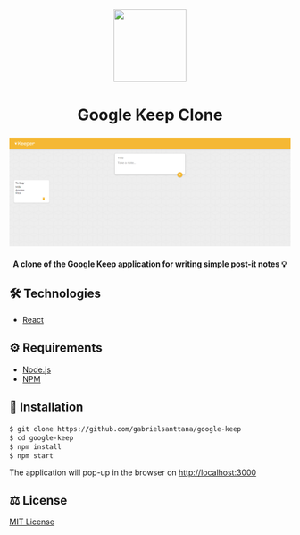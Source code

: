 <div align="center">
  <img src="https://i.pinimg.com/originals/09/96/92/099692d1d651d51b7caf3040fce0f748.png" width="130" height="130"/>  
</div>

# <div align="center">Google Keep Clone</div>

#####

<img src="./assets/web_homepage.png" />

<h4 align="center">A clone of the Google Keep application for writing simple post-it notes 💡</h4> 

## 🛠️ Technologies

<ul>
  <li><a href="https://reactjs.org/">React</a></li>
</ul>

## ⚙️ Requirements

<ul>
 <li><a href="https://nodejs.org/en">Node.js</a></li>
  <li><a href="https://www.npmjs.com/">NPM</a></li>
</ul>

## 🚀 Installation

```
$ git clone https://github.com/gabrielsanttana/google-keep
$ cd google-keep
$ npm install
$ npm start
```

The application will pop-up in the browser on [http://localhost:3000](http://localhost:3000)

## ⚖️ License

[MIT License](https://github.com/gabrielsanttana/google-keep/blob/master/LICENSE)
